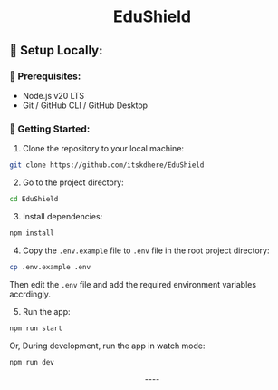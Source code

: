 <h1 align='center'>EduShield</h1>


## 📡 Setup Locally:
### 📝 Prerequisites:
- Node.js v20 LTS
- Git / GitHub CLI / GitHub Desktop

### 🚀 Getting Started:
1. Clone the repository to your local machine:
```bash
git clone https://github.com/itskdhere/EduShield
```

2. Go to the project directory:
```bash
cd EduShield
```

3. Install dependencies:
```bash
npm install
```
4. Copy the `.env.example` file to `.env` file in the root project directory:
```bash
cp .env.example .env
```
Then edit the `.env` file and add the required environment variables accrdingly.

5. Run the app:
```bash
npm run start
```
Or, During development, run the app in watch mode:
```bash
npm run dev
```

<p align='center'>----</p>